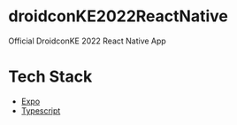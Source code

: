 # droidconKE2022ReactNative
Official DroidconKE 2022 React Native App
# Tech Stack
- [Expo](https://docs.expo.dev/)
- [Typescript](https://www.typescriptlang.org/)
